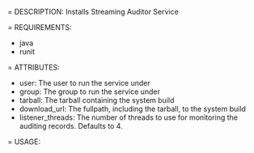 = DESCRIPTION:
Installs Streaming Auditor Service

= REQUIREMENTS:
* java
* runit

= ATTRIBUTES:
* user: The user to run the service under
* group: The group to run the service under
* tarball: The tarball containing the system build
* download_url: The fullpath, including the tarball, to the system build
* listener_threads: The number of threads to use for monitoring the auditing records. Defaults to 4.

= USAGE: